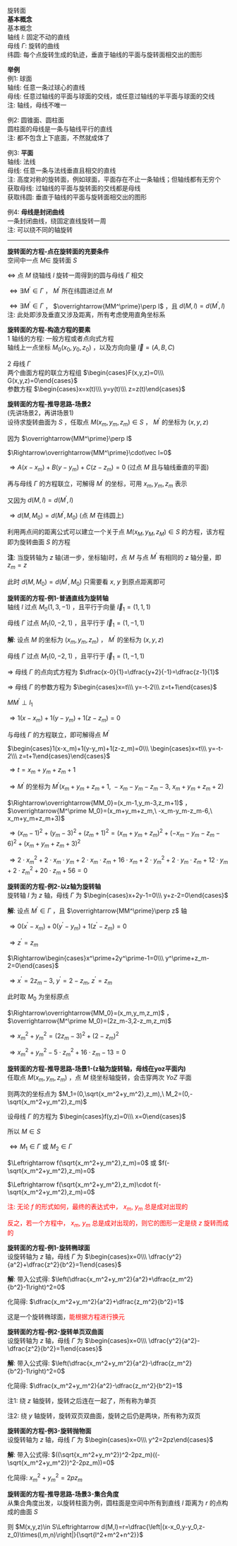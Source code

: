 旋转面  
**基本概念**  
基本概念  
轴线 $l$: 固定不动的直线  
母线 $\Gamma$: 旋转的曲线  
纬圆: 每个点旋转生成的轨迹，垂直于轴线的平面与旋转面相交出的图形  
  
**举例**  
例1: 球面  
轴线: 任意一条过球心的直线  
母线: 任意过轴线的平面与球面的交线，或任意过轴线的半平面与球面的交线  
注: 轴线，母线不唯一  
  
例2: 圆锥面、圆柱面  
圆柱面的母线是一条与轴线平行的直线  
注: 都不包含上下底面，不然就成体了  
  
例3: **平面**  
轴线: 法线  
母线: 任意一条与法线垂直且相交的直线  
注: 高度对称的旋转面，例如球面，平面存在不止一条轴线；但轴线都有无穷个  
获取母线: 过轴线的平面与旋转面的交线都是母线  
获取纬圆: 垂直于轴线的平面与旋转面相交出的图形  
  
例4: **母线是封闭曲线**  
一条封闭曲线，绕固定直线旋转一周  
注: 可以绕不同的轴旋转  
  
---  
  
**旋转面的方程-点在旋转面的充要条件**  
空间中一点 $M\in$ 旋转面 $S$  
  
$\Leftrightarrow$ 点 $M$ 绕轴线 $l$ 旋转一周得到的圆与母线 $\Gamma$ 相交  
  
$\Leftrightarrow\exists M^\prime\in\Gamma$ ， $M^\prime$ 所在纬圆进过点 $M$  
  
$\Leftrightarrow\exists M^\prime\in\Gamma$ ， $\overrightarrow{MM^\prime}\perp l$ ，且 $d(M,l)=d(M^\prime,l)$  
注: 此处即涉及垂直又涉及距离，所有考虑使用直角坐标系  
  
**旋转面的方程-构造方程的要素**  
1 轴线的方程: 一般方程或者点向式方程  
轴线上一点坐标 $M_0(x_0,y_0,z_0)$ ，以及方向向量 $\vec l=(A,B,C)$  
  
2 母线 $\Gamma$  
两个曲面方程的联立方程组 $\begin{cases}F(x,y,z)=0\\\ G(x,y,z)=0\end{cases}$  
参数方程 $\begin{cases}x=x(t)\\\ y=y(t)\\\ z=z(t)\end{cases}$  
  
**旋转面的方程-推导思路-场景2**  
(先讲场景2，再讲场景1)  
设待求旋转曲面为 $S$ ，任取点 $M(x_m,y_m,z_m)\in S$ ， $M^\prime$ 的坐标为 $(x,y,z)$  
  
因为 $\overrightarrow{MM^\prime}\perp l$  
  
$\Rightarrow\overrightarrow{MM^\prime}\cdot\vec l=0$  
  
$\Rightarrow A(x-x_m)+B(y-y_m)+C(z-z_m)=0$ (过点 $M$ 且与轴线垂直的平面)  
  
再与母线 $\Gamma$ 的方程联立，可解得 $M^\prime$ 的坐标，可用 $x_m,y_m,z_m$ 表示  
  
又因为 $d(M,l)=d(M^\prime,l)$  
  
$\Rightarrow d(M,M_0)=d(M^\prime,M_0)$ (点 $M$ 在纬圆上)  
  
利用两点间的距离公式可以建立一个关于点 $M(x_M,y_M,z_M)\in S$ 的方程，该方程即为旋转曲面 $S$ 的方程  
  
**注**: 当旋转轴为 $z$ 轴(进一步，坐标轴)时，点 $M$ 与点 $M^\prime$ 有相同的 $z$ 轴分量，即 $z_m=z$  
  
此时 $d(M,M_0)=d(M^\prime,M_0)$ 只需要看 $x,\ y$ 到原点距离即可  
  
**旋转面的方程-例1-普通直线为旋转轴**  
轴线 $l$ 过点 $M_0(1,3,-1)$ ，且平行于向量 $\vec l_1=(1,1,1)$  
  
母线 $\Gamma$ 过点 $M_1(0,-2,1)$ ，且平行于 $\vec l_1=(1,-1,1)$  
  
**解**: 设点 $M$ 的坐标为 $(x_m,y_m,z_m)$ ， $M^\prime$ 的坐标为 $(x,y,z)$  
  
母线 $\Gamma$ 过点 $M_1(0,-2,1)$ ，且平行于 $\vec l_1=(1,-1,1)$  
  
$\Rightarrow$ 母线 $\Gamma$ 的点向式方程为 $\dfrac{x-0}{1}=\dfrac{y+2}{-1}=\dfrac{z-1}{1}$  
  
$\Rightarrow$ 母线 $\Gamma$ 的参数方程为 $\begin{cases}x=t\\\ y=-t-2\\\ z=t+1\end{cases}$  
  
${MM^\prime}\perp l_1$  
  
$\Rightarrow1(x-x_m)+1(y-y_m)+1(z-z_m)=0$  
  
与母线 $\Gamma$ 的方程联立，即可解得点 $M^\prime$  
  
$\begin{cases}1(x-x_m)+1(y-y_m)+1(z-z_m)=0\\\ \begin{cases}x=t\\\ y=-t-2\\\ z=t+1\end{cases}\end{cases}$  
  
$\Rightarrow t=x_m+y_m+z_m+1$  
  
$\Rightarrow M^\prime$ 的坐标为 $M^\prime(x_m+y_m+z_m+1,\ -x_m-y_m-z_m-3,\ x_m+y_m+z_m+2)$  
  
$\Rightarrow\overrightarrow{MM_0}=(x_m-1,y_m-3,z_m+1)$ ， $\overrightarrow{M^\prime M_0}=(x_m+y_m+z_m,\ -x_m-y_m-z_m-6,\ x_m+y_m+z_m+3)$  
  
$\Rightarrow(x_m-1)^2+(y_m-3)^2+(z_m+1)^2=(x_m+y_m+z_m)^2+(-x_m-y_m-z_m-6)^2+(x_m+y_m+z_m+3)^2$  
  
$\Rightarrow 2\cdot x_m^2 + 2\cdot x_m\cdot y_m + 2\cdot x_m\cdot z_m + 16\cdot x_m + 2\cdot y_m^2 + 2\cdot y_m\cdot z_m + 12\cdot y_m + 2\cdot z_m^2 + 20\cdot z_m + 56=0$  
  
**旋转面的方程-例2-以z轴为旋转轴**  
旋转轴 $l$ 为 $z$ 轴，母线 $\Gamma$ 为 $\begin{cases}x+2y-1=0\\\ y+z-2=0\end{cases}$  
  
**解**: 设点 $M^\prime\in\Gamma$ ，且 $\overrightarrow{MM^\prime}\perp z$ 轴  
  
$\Rightarrow0(x^\prime-x_m)+0(y^\prime-y_m)+1(z^\prime-z_m)=0$  
  
$\Rightarrow z^\prime=z_m$  
  
$\Rightarrow\begin{cases}x^\prime+2y^\prime-1=0\\\ y^\prime+z_m-2=0\end{cases}$  
  
$\Rightarrow x^\prime=2z_m-3,\ y^\prime=2-z_m,\ z^\prime=z_m$  
  
此时取 $M_0$ 为坐标原点  
  
$\Rightarrow\overrightarrow{MM_0}=(x_m,y_m,z_m)$ ， $\overrightarrow{M^\prime M_0}=(2z_m-3,2-z_m,z_m)$  
  
$\Rightarrow x_m^2+y_m^2=(2z_m-3)^2+(2-z_m)^2$  
  
$\Rightarrow x_m^2+y_m^2-5\cdot z_m^2+16\cdot z_m-13=0$  
  
**旋转面的方程-推导思路-场景1-(z轴为旋转轴，母线在yoz平面内)**  
任取点 $M(x_m,y_m,z_m)$ ，点 $M$ 绕坐标轴旋转，会击穿两次 $YoZ$ 平面  
  
则两次的坐标点为 $M_1=(0,\sqrt{x_m^2+y_m^2},z_m),\ M_2=(0,-\sqrt{x_m^2+y_m^2},z_m)$  
  
设母线 $\Gamma$ 的方程为 $\begin{cases}f(y,z)=0\\\ x=0\end{cases}$  
  
所以 $M\in S$  
  
$\Leftrightarrow M_1\in\Gamma$ 或 $M_2\in\Gamma$  
  
$\Leftrightarrow f(\sqrt{x_m^2+y_m^2},z_m)=0$ 或 $f(-\sqrt{x_m^2+y_m^2},z_m)=0$  
  
$\Leftrightarrow f(\sqrt{x_m^2+y_m^2},z_m)\cdot f(-\sqrt{x_m^2+y_m^2},z_m)=0$  
  
<font color=red>注: 无论 $f$ 的形式如何，最终的表达式中， $x_m,\ y_m$ 总是成对出现的</font>  
  
<font color=red>反之，若一个方程中， $x_m,\ y_m$ 总是成对出现的，则它的图形一定是绕 $z$ 旋转而成的</font>  
  
**旋转面的方程-例1-旋转椭球面**  
设旋转轴为 $z$ 轴，母线 $\Gamma$ 为 $\begin{cases}x=0\\\ \dfrac{y^2}{a^2}+\dfrac{z^2}{b^2}=1\end{cases}$  
  
**解**: 带入公式得: $\left(\dfrac{x_m^2+y_m^2}{a^2}+\dfrac{z_m^2}{b^2}-1\right)^2=0$  
  
化简得: $\dfrac{x_m^2+y_m^2}{a^2}+\dfrac{z_m^2}{b^2}=1$  
  
这是一个旋转椭球面，<font color=red>能根据方程进行换元</font>  
  
**旋转面的方程-例2-旋转单页双曲面**  
设旋转轴为 $z$ 轴，母线 $\Gamma$ 为 $\begin{cases}x=0\\\ \dfrac{y^2}{a^2}-\dfrac{z^2}{b^2}=1\end{cases}$  
  
**解**: 带入公式得: $\left(\dfrac{x_m^2+y_m^2}{a^2}-\dfrac{z_m^2}{b^2}-1\right)^2=0$  
  
化简得: $\dfrac{x_m^2+y_m^2}{a^2}-\dfrac{z_m^2}{b^2}=1$  
  
注1: 绕 $z$ 轴旋转，旋转之后连在一起了，所有称为单页  
  
注2: 绕 $y$ 轴旋转，旋转双页双曲面，旋转之后仍是两块，所有称为双页  
  
**旋转面的方程-例3-旋转抛物面**  
设旋转轴为 $z$ 轴，母线 $\Gamma$ 为 $\begin{cases}x=0\\\ y^2=2pz\end{cases}$  
  
**解**: 带入公式得: $((\sqrt{x_m^2+y_m^2})^2-2pz_m)((-\sqrt{x_m^2+y_m^2})^2-2pz_m))=0$  
  
化简得: $x_m^2+y_m^2=2pz_m$  
  
**旋转面的方程-推导思路-场景3-集合角度**  
从集合角度出发，以旋转柱面为例，圆柱面是空间中所有到直线 $l$ 距离为 $r$ 的点构成的曲面 $S$  
  
则 $M(x,y,z)\in S\Leftrightarrow d(M,l)=r=\dfrac{\left|(x-x_0,y-y_0,z-z_0)\times(l,m,n)\right|}{\sqrt{l^2+m^2+n^2}}$  
